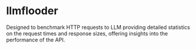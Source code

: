 # llmflooder
Designed to benchmark HTTP requests to LLM providing detailed statistics on the request times and response sizes, offering insights into the performance of the API.
